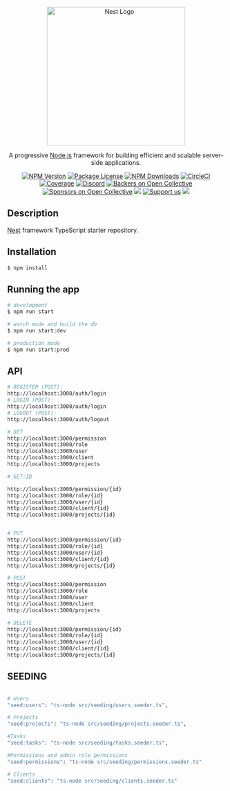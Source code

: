 <p align="center">
  <a href="http://nestjs.com/" target="blank"><img src="https://nestjs.com/img/logo_text.svg" width="320" alt="Nest Logo" /></a>
</p>

[circleci-image]: https://img.shields.io/circleci/build/github/nestjs/nest/master?token=abc123def456
[circleci-url]: https://circleci.com/gh/nestjs/nest

  <p align="center">A progressive <a href="http://nodejs.org" target="_blank">Node.js</a> framework for building efficient and scalable server-side applications.</p>
    <p align="center">
<a href="https://www.npmjs.com/~nestjscore" target="_blank"><img src="https://img.shields.io/npm/v/@nestjs/core.svg" alt="NPM Version" /></a>
<a href="https://www.npmjs.com/~nestjscore" target="_blank"><img src="https://img.shields.io/npm/l/@nestjs/core.svg" alt="Package License" /></a>
<a href="https://www.npmjs.com/~nestjscore" target="_blank"><img src="https://img.shields.io/npm/dm/@nestjs/common.svg" alt="NPM Downloads" /></a>
<a href="https://circleci.com/gh/nestjs/nest" target="_blank"><img src="https://img.shields.io/circleci/build/github/nestjs/nest/master" alt="CircleCI" /></a>
<a href="https://coveralls.io/github/nestjs/nest?branch=master" target="_blank"><img src="https://coveralls.io/repos/github/nestjs/nest/badge.svg?branch=master#9" alt="Coverage" /></a>
<a href="https://discord.gg/G7Qnnhy" target="_blank"><img src="https://img.shields.io/badge/discord-online-brightgreen.svg" alt="Discord"/></a>
<a href="https://opencollective.com/nest#backer" target="_blank"><img src="https://opencollective.com/nest/backers/badge.svg" alt="Backers on Open Collective" /></a>
<a href="https://opencollective.com/nest#sponsor" target="_blank"><img src="https://opencollective.com/nest/sponsors/badge.svg" alt="Sponsors on Open Collective" /></a>
  <a href="https://paypal.me/kamilmysliwiec" target="_blank"><img src="https://img.shields.io/badge/Donate-PayPal-ff3f59.svg"/></a>
    <a href="https://opencollective.com/nest#sponsor"  target="_blank"><img src="https://img.shields.io/badge/Support%20us-Open%20Collective-41B883.svg" alt="Support us"></a>
  <a href="https://twitter.com/nestframework" target="_blank"><img src="https://img.shields.io/twitter/follow/nestframework.svg?style=social&label=Follow"></a>
</p>
  <!--[![Backers on Open Collective](https://opencollective.com/nest/backers/badge.svg)](https://opencollective.com/nest#backer)
  [![Sponsors on Open Collective](https://opencollective.com/nest/sponsors/badge.svg)](https://opencollective.com/nest#sponsor)-->

## Description

[Nest](https://github.com/nestjs/nest) framework TypeScript starter repository.

## Installation

```bash
$ npm install
```

## Running the app

```bash
# development
$ npm run start

# watch mode and build the db
$ npm run start:dev 

# production mode
$ npm run start:prod
```
## API
```bash
# REGISTER (POST): 
http://localhost:3000/auth/login
# LOGIN (POST): 
http://localhost:3000/auth/login
# LOGOUT (POST): 
http://localhost:3000/auth/logout

# GET 
http://localhost:3000/permission
http://localhost:3000/role
http://localhost:3000/user
http://localhost:3000/client
http://localhost:3000/projects

# GET:ID

http://localhost:3000/permission/{id}
http://localhost:3000/role/{id}
http://localhost:3000/user/{id}
http://localhost:3000/client/{id}
http://localhost:3000/projects/{id}


# PUT
http://localhost:3000/permission/{id}
http://localhost:3000/role/{id}
http://localhost:3000/user/{id}
http://localhost:3000/client/{id}
http://localhost:3000/projects/{id}

# POST
http://localhost:3000/permission
http://localhost:3000/role
http://localhost:3000/user
http://localhost:3000/client
http://localhost:3000/projects

# DELETE
http://localhost:3000/permission/{id}
http://localhost:3000/role/{id}
http://localhost:3000/user/{id}
http://localhost:3000/client/{id}
http://localhost:3000/projects/{id} 
```

## SEEDING
```bash

# Users 
"seed:users": "ts-node src/seeding/users.seeder.ts",

# Projects
"seed:projects": "ts-node src/seeding/projects.seeder.ts",

#Tasks
"seed:tasks": "ts-node src/seeding/tasks.seeder.ts",

#Permissions and admin role permissions
"seed:permissions": "ts-node src/seeding/permissions.seeder.ts"

# Clients
"seed:clients": "ts-node src/seeding/clients.seeder.ts"
```